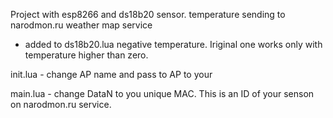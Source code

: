 Project with esp8266 and ds18b20 sensor. temperature sending to narodmon.ru weather map service 
- added to ds18b20.lua negative temperature. Iriginal one works only with temperature higher than zero. 


init.lua - change AP name and pass to AP to your

main.lua - change DataN to you unique MAC. This is an ID of your senson on narodmon.ru service.   
